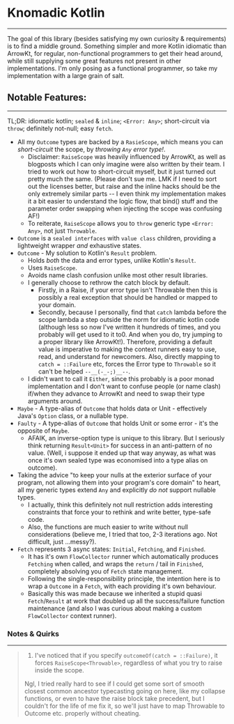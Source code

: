 # Knomadic Kotlin
---
The goal of this library (besides satisfying my own curiosity & requirements) is to find a middle ground. Something simpler and more Kotlin idiomatic than ArrowKt, for regular, non-functional programmers to get their head around, while still supplying some great features not present in other implementations. I'm only posing as a functional programmer, so take my implementation with a large grain of salt.

## Notable Features:
---
TL;DR: idiomatic kotlin; `sealed` & `inline`; `<Error: Any>`; short-circuit via `throw`; definitely not-null; easy `fetch`.

- All my `Outcome` types are backed by a `RasieScope`, which means you can *short-circuit* the scope, by *throwing `Any` error type!*.
    - Disclaimer: `RaiseScope` was heavily influenced by ArrowKt, as well as blogposts which I can only imagine were also written by their team. I tried to work out how to short-circuit myself, but it just turned out pretty much the same. (Please don't sue me. LMK if I need to sort out the licenses better, but raise and the inline hacks should be the only extremely similar parts -- I even think my implementation makes it a bit easier to understand the logic flow, that bind() stuff and the parameter order swapping when injecting the scope was confusing AF!)
    - To reiterate, `RaiseScope` allows you to `throw` generic type `<Error: Any>`, not just `Throwable`.
- `Outcome` is a `sealed interfaces` with `value class` children, providing a lightweight wrapper *and* exhaustive states.
- `Outcome` - My solution to Kotlin's `Result` problem. 
  - Holds *both* the data and error types, unlike Kotlin's `Result`.
  - Uses `RaiseScope`.
  - Avoids name clash confusion unlike most other result libraries.
  - I generally choose to rethrow the catch block by default. 
    - Firstly, in a Raise, if your error type isn't Throwable then this is possibly a real exception that should be handled or mapped to your domain. 
    - Secondly, because I personally, find that `catch` lambda before the scope lambda a step outside the norm for idiomatic kotlin code (although less so now I've written it hundreds of times, and you probably will get used to it to0. And when you do, try jumping to a proper library like ArrowKt!). Therefore, providing a default value is imperative to making the context runners easy to use, read, and understand for newcomers. Also, directly mapping to `catch = ::Failure` etc, forces the Error type to `Throwable` so it can't be helped `--__(-_-;)__--`.
  - I didn't want to call it `Either`, since this probably is a poor monad implementation and I don't want to confuse people (or name clash) if/when they advance to ArrowKt and need to swap their type arguments around.
- `Maybe` - A type-alias of `Outcome` that holds data or Unit - effectively Java's `Option` class, or a nullable type.
- `Faulty` - A type-alias of `Outcome` that holds Unit or some error - it's the opposite of `Maybe`.
  - AFAIK, an inverse-option type is unique to this library. But I seriously think returning `Result<Unit>` for success in an anti-pattern of no value. (Well, i suppose it ended up that way anyway, as what was once it's own sealed type was economised into a type alias on outcome).
- Taking the advice "to keep your nulls at the exterior surface of your program, not allowing them into your program's core domain" to heart, all my generic types extend `Any` and explicitly *do not* support nullable types.
  - I actually, think this definitely not null restriction adds interesting constraints that force your to rethink and write better, type-safe code.
  - Also, the functions are much easier to write without null considerations (believe me, I tried that too, 2-3 iterations ago. Not difficult, just ...messy?).
- `Fetch` represents 3 async states: `Initial`, `Fetching`, and `Finished`.
  - It has it's own `FlowCollector` runner which automatically produces `Fetching` when called, and wraps the `return` / tail in `Finished`, completely absolving you of `Fetch` state management.
  - Following the single-responsibility principle, the intention here is to wrap a `Outcome` in a `Fetch`, with each providing it's own behaviour.
  - Basically this was made because we inherited a stupid quasi `Fetch`/`Result` at work that doubled up all the success/failure function maintenance (and also I was curious about making a custom `FlowCollector` context runner).

### Notes & Quirks
---
> 1. I've noticed that if you specify `outcomeOf(catch = ::Failure)`, it forces `RaiseScope<Throwable>`, regardless of what you try to raise inside the scope. 
> 
>   Ngl, I tried really hard to see if I could get some sort of smooth closest common ancestor typecasting going on here, like my collapse functions, or even to have the raise block take precedent, but I couldn't for the life of me fix it, so we'll just have to map Throwable to Outcome etc. properly without cheating. 

